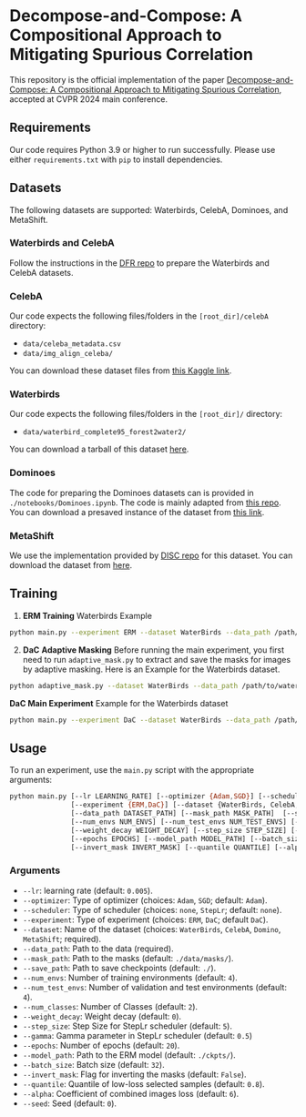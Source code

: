 # Decompose-and-Compose: A Compositional Approach to Mitigating Spurious Correlation

This repository is the official implementation of the paper [Decompose-and-Compose: A Compositional Approach to Mitigating Spurious Correlation](https://openaccess.thecvf.com/content/CVPR2024/html/Noohdani_Decompose-and-Compose_A_Compositional_Approach_to_Mitigating_Spurious_Correlation_CVPR_2024_paper.html), accepted at CVPR 2024 main conference.

## Requirements

Our code requires Python 3.9 or higher to run successfully.
Please use either `requirements.txt` with `pip` to install dependencies.

## Datasets

The following datasets are supported: Waterbirds, CelebA, Dominoes, and MetaShift.

### Waterbirds and CelebA

Follow the instructions in the [DFR repo](https://github.com/PolinaKirichenko/deep_feature_reweighting#data-access) to prepare the Waterbirds and CelebA datasets.

### CelebA

Our code expects the following files/folders in the `[root_dir]/celebA` directory:

- `data/celeba_metadata.csv`
- `data/img_align_celeba/`

You can download these dataset files from [this Kaggle link](https://www.kaggle.com/jessicali9530/celeba-dataset).

### Waterbirds

Our code expects the following files/folders in the `[root_dir]/` directory:

- `data/waterbird_complete95_forest2water2/`

You can download a tarball of this dataset [here](https://nlp.stanford.edu/data/dro/waterbird_complete95_forest2water2.tar.gz).

### Dominoes

The code for preparing the Dominoes datasets can is provided in `./notebooks/Dominoes.ipynb`. The code is mainly adapted from [this repo](https://github.com/mpagli/Agree-to-Disagree/tree/main).
You can download a presaved instance of the dataset from [this link](https://drive.google.com/drive/folders/1iXOFqxA6IAWTS_MD9xy3SD7FMTGChC2t?usp=sharing).

### MetaShift

We use the implementation provided by [DISC repo](https://github.com/Wuyxin/DISC) for this dataset. You can download the dataset from [here](https://drive.usercontent.google.com/download?id=1WySOxBRkxAUlSokgZrC-0JaWZwcG5UMT&authuser=0).


## Training

1. **ERM Training**
 Waterbirds Example
```bash
python main.py --experiment ERM --dataset WaterBirds --data_path /path/to/waterbird_complete95_forest2water2 --optimizer SGD --lr 1e-3 --weight_decay 1e-3 --epochs 100 --batch_size 128
```

2. **DaC**
   **Adaptive Masking**
Before running the main experiment, you first need to run `adaptive_mask.py` to extract and save the masks for images by adaptive masking. Here is an Example for the Waterbirds dataset.
```bash
python adaptive_mask.py --dataset WaterBirds --data_path /path/to/waterbird_complete95_forest2water2 --model_path /path/to/ERM model --batch_size 128
```

**DaC Main Experiment**
Example for the Waterbirds dataset
```bash
python main.py --experiment DaC --dataset WaterBirds --data_path /path/to/waterbird_complete95_forest2water2 --mask_path /path/to/saved masks --save_path /path/to/saved/checkpoints --optimizer Adam --scheduler StepLr --step_size 5 --gamma 0.5 --lr 5e-3 --weight_decay 0 --epochs 20 --alpha 10 --quantile 0.8 --batch_size 64
```


## Usage
To run an experiment, use the `main.py` script with the appropriate arguments:

```bash
python main.py [--lr LEARNING_RATE] [--optimizer {Adam,SGD}] [--scheduler {none, StepLr}]
               [--experiment {ERM,DaC}] [--dataset {WaterBirds, CelebA, Domino, MetaShift}]
               [--data_path DATASET_PATH] [--mask_path MASK_PATH]  [--save_path SAVE_PATH]
               [--num_envs NUM_ENVS] [--num_test_envs NUM_TEST_ENVS] [--num_classes NUM_CLASSES]
               [--weight_decay WEIGHT_DECAY] [--step_size STEP_SIZE] [--gamma GAMMA]
               [--epochs EPOCHS] [--model_path MODEL_PATH] [--batch_size BATCH_SIZE]
               [--invert_mask INVERT_MASK] [--quantile QUANTILE] [--alpha ALPHA] [--seed SEED]
```

### Arguments

- `--lr`: learning rate (default: `0.005`).
- `--optimizer`: Type of optimizer (choices: `Adam`, `SGD`; default: `Adam`).
- `--scheduler`: Type of scheduler (choices: `none`, `StepLr`; default: `none`).
- `--experiment`: Type of experiment (choices: `ERM`, `DaC`; default `DaC`).
- `--dataset`: Name of the dataset (choices: `WaterBirds`, `CelebA`, `Domino`, `MetaShift`; required).
- `--data_path`: Path to the data (required).
- `--mask_path`: Path to the masks (default: `./data/masks/`).
- `--save_path`: Path to save checkpoints (default: `./`).
- `--num_envs`: Number of training environments (default: `4`).
- `--num_test_envs`: Number of validation and test environments (default: `4`).
- `--num_classes`: Number of Classes (default: `2`).
- `--weight_decay`: Weight decay (default: `0`).
- `--step_size`: Step Size for StepLr scheduler (default: `5`).
- `--gamma`: Gamma parameter in StepLr scheduler (default: `0.5`)
- `--epochs`: Number of epochs (default: `20`).
- `--model_path`: Path to the ERM model (default: `./ckpts/`).
- `--batch_size`: Batch size (default: `32`).
- `--invert_mask`: Flag for inverting the masks (default: `False`).
- `--quantile`: Quantile of low-loss selected samples (default: `0.8`).
- `--alpha`: Coefficient of combined images loss (default: `6`).
- `--seed`: Seed (default: `0`).




